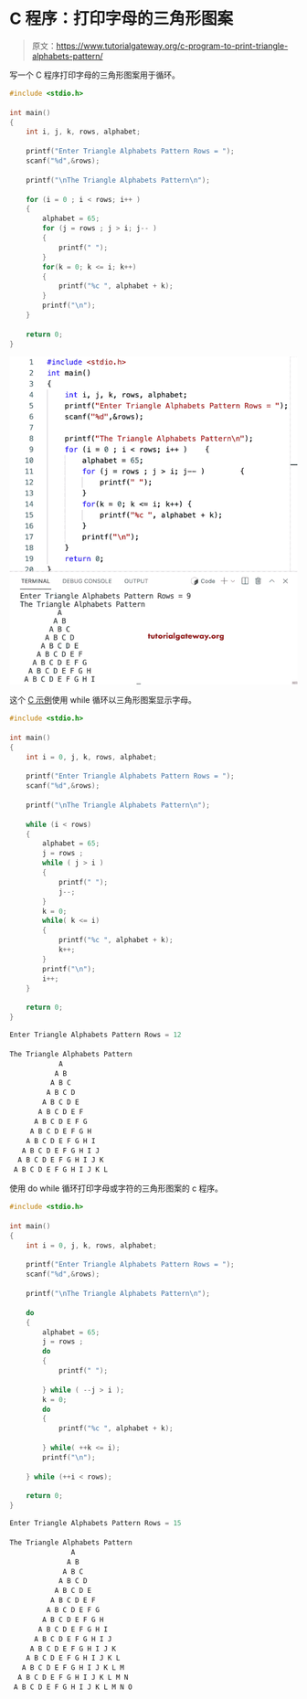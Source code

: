 # C 程序：打印字母的三角形图案

> 原文：<https://www.tutorialgateway.org/c-program-to-print-triangle-alphabets-pattern/>

写一个 C 程序打印字母的三角形图案用于循环。

```c
#include <stdio.h>

int main()
{
    int i, j, k, rows, alphabet;

    printf("Enter Triangle Alphabets Pattern Rows = ");
    scanf("%d",&rows);

    printf("\nThe Triangle Alphabets Pattern\n"); 

	for (i = 0 ; i < rows; i++ ) 
	{
		alphabet = 65;
		for (j = rows ; j > i; j-- ) 	
		{
			printf(" ");
		}
		for(k = 0; k <= i; k++)
		{
			printf("%c ", alphabet + k);
		}
		printf("\n");
	}

    return 0;
}
```

![C Program to Print Triangle Alphabets Pattern](img/01071d32e92c25d20b00c2eafde3045b.png)

这个 [C 示例](https://www.tutorialgateway.org/c-programming-examples/)使用 while 循环以三角形图案显示字母。

```c
#include <stdio.h>

int main()
{
    int i = 0, j, k, rows, alphabet;

    printf("Enter Triangle Alphabets Pattern Rows = ");
    scanf("%d",&rows);

    printf("\nThe Triangle Alphabets Pattern\n"); 

	while (i < rows) 
	{
		alphabet = 65;
		j = rows ;
		while ( j > i ) 	
		{
			printf(" ");
			j--;
		}
		k = 0;
		while( k <= i)
		{
			printf("%c ", alphabet + k);
			k++;
		}
		printf("\n");
		i++;
	}

    return 0;
}
```

```c
Enter Triangle Alphabets Pattern Rows = 12

The Triangle Alphabets Pattern
            A 
           A B 
          A B C 
         A B C D 
        A B C D E 
       A B C D E F 
      A B C D E F G 
     A B C D E F G H 
    A B C D E F G H I 
   A B C D E F G H I J 
  A B C D E F G H I J K 
 A B C D E F G H I J K L 
```

使用 do while 循环打印字母或字符的三角形图案的 c 程序。

```c
#include <stdio.h>

int main()
{
    int i = 0, j, k, rows, alphabet;

    printf("Enter Triangle Alphabets Pattern Rows = ");
    scanf("%d",&rows);

    printf("\nThe Triangle Alphabets Pattern\n"); 

	do 
	{
		alphabet = 65;
		j = rows ;
		do 	
		{
			printf(" ");

		} while ( --j > i );
		k = 0;
		do
		{
			printf("%c ", alphabet + k);

		} while( ++k <= i);
		printf("\n");

	} while (++i < rows);

    return 0;
}
```

```c
Enter Triangle Alphabets Pattern Rows = 15

The Triangle Alphabets Pattern
               A 
              A B 
             A B C 
            A B C D 
           A B C D E 
          A B C D E F 
         A B C D E F G 
        A B C D E F G H 
       A B C D E F G H I 
      A B C D E F G H I J 
     A B C D E F G H I J K 
    A B C D E F G H I J K L 
   A B C D E F G H I J K L M 
  A B C D E F G H I J K L M N 
 A B C D E F G H I J K L M N O 
```